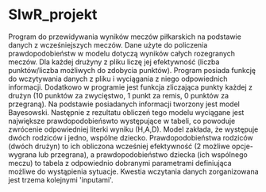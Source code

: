 # SIwR_projekt
Program do przewidywania wyników meczów piłkarskich na podstawie danych z wcześniejszych meczów.
Dane użyte do policzenia prawdopodobieństw w modelu dotyczą wyników całych rozegranych meczów. Dla każdej drużyny z pliku liczę jej efektywność (liczba punktów/liczba możliwych do zdobycia punktów). Program posiada funkcję do wczytywania danych z pliku i wyciągania z niego odpowiednich informacji. Dodatkowo w programie jest funkcja zliczająca punkty każdej z drużyn (10 punktów za zwycięstwo, 1 punkt za remis, 0 punktów za przegraną). Na podstawie posiadanych informacji tworzony jest model Bayesowski. Następnie z rezultatu obliczeń tego modelu wyciągane jest największe prawdopodobieńswto występujące w tabeli, co powoduje zwrócenie odpowiedniej literki wyniku (H,A,D). Model zakłada, że występuje dwóch rodziców i jedno, wspólne dziecko. Prawdopodobieństwa rodziców (dwóch drużyn) to ich obliczona wcześniej efektywność (2 możliwe opcje-wygrana lub przegrana), a prawdopodobieństwo dziecka (ich wspólnego meczu) to tabela z odpowiednio dobranymi parametrami definiująca możliwe do wystąpienia sytuacje. Kwestia wczytania danych zorganizowana jest trzema kolejnymi 'inputami'.

